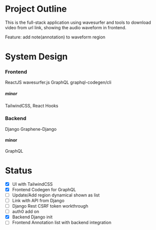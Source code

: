 # Project Outline

This is the full-stack application using wavesurfer and tools to download video from url link, showing the audio waveform in frontend.

Feature: add note(annotation) to waveform region


# System Design
### Frontend

ReactJS
wavesurfer.js
GraphQL
graphql-codegen/cli

##### minor
TailwindCSS, React Hooks

### Backend

Django
Graphene-Django

#### minor
GraphQL

# Status

- [x] UI with TailwindCSS
- [x] Frontend Codegen for GraphQL
- [ ] Update/Add region dynamical shown as list
- [ ] Link with API from Django
- [ ] Django Rest CSRF token workthrough
- [ ] auth0 add on
- [x] Backend Django init
- [ ] Frontend Annotation list with backend integration